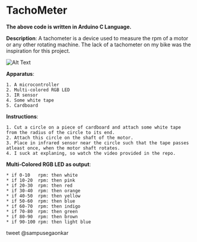 # TachoMeter

**The above code is written in Arduino C Language.**

**Description**: A tachometer is a device used to measure the rpm of a motor or any other rotating machine. The lack of a tachometer on my bike was the inspiration for this project.   <br/>

![Alt Text](Tacho.gif)
  
  **Apparatus**:     
  
    1. A microcontroller
    2. Multi-colored RGB LED
    3. IR sensor
    4. Some white tape
    5. Cardboard
                     
  **Instructions**: 
  
    1. Cut a circle on a piece of cardboard and attach some white tape from the radius of the circle to its end.
    2. Attach this circle on the shaft of the motor.
    3. Place in infrared sensor near the circle such that the tape passes atleast once, when the motor shaft rotates.
    4. I suck at explaning, so watch the video provided in the repo.
    

  **Multi-Colored RGB LED as output**:
  
    * if 0-10   rpm: then white 
    * if 10-20  rpm: then pink 
    * if 20-30  rpm: then red
    * if 30-40  rpm: then orange
    * if 40-50  rpm: then yellow
    * if 50-60  rpm: then blue
    * if 60-70  rpm: then indigo 
    * if 70-80  rpm: then green
    * if 80-90  rpm: then brown
    * if 90-100 rpm: then light blue
   
tweet @sampusegaonkar
  
